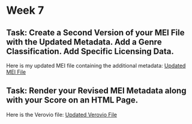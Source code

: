 # Week 7
## Task: Create a Second Version of your MEI File with the Updated Metadata. Add a Genre Classification. Add Specific Licensing Data.
Here is my updated MEI file containing the additional metadata: [Updated MEI File](SatisfiedTestXML7INFO.mei)
## Task: Render your Revised MEI Metadata along with your Score on an HTML Page. 
Here is the Verovio file: [Updated Verovio File](metaRAW.html)
